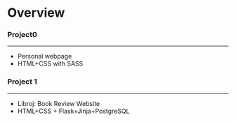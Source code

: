# Overview
### Project0
---
- Personal webpage
- HTML+CSS with SASS

### Project 1
---
- Libroj: Book Review Website
- HTML+CSS + Flask+Jinja+PostgreSQL
